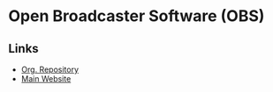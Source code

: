 # Open Broadcaster Software (OBS)

## Links

- [Org. Repository](https://github.com/obsproject)
- [Main Website](https://obsproject.com)
